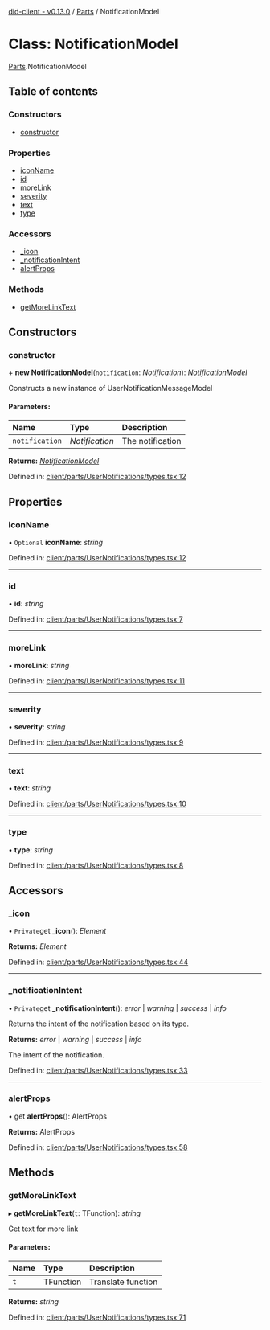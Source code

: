 [did-client - v0.13.0](../README.md) / [Parts](../modules/parts.md) / NotificationModel

# Class: NotificationModel

[Parts](../modules/parts.md).NotificationModel

## Table of contents

### Constructors

- [constructor](parts.notificationmodel.md#constructor)

### Properties

- [iconName](parts.notificationmodel.md#iconname)
- [id](parts.notificationmodel.md#id)
- [moreLink](parts.notificationmodel.md#morelink)
- [severity](parts.notificationmodel.md#severity)
- [text](parts.notificationmodel.md#text)
- [type](parts.notificationmodel.md#type)

### Accessors

- [\_icon](parts.notificationmodel.md#_icon)
- [\_notificationIntent](parts.notificationmodel.md#_notificationintent)
- [alertProps](parts.notificationmodel.md#alertprops)

### Methods

- [getMoreLinkText](parts.notificationmodel.md#getmorelinktext)

## Constructors

### constructor

\+ **new NotificationModel**(`notification`: *Notification*): [*NotificationModel*](parts.notificationmodel.md)

Constructs a new instance of UserNotificationMessageModel

#### Parameters:

Name | Type | Description |
:------ | :------ | :------ |
`notification` | *Notification* | The notification    |

**Returns:** [*NotificationModel*](parts.notificationmodel.md)

Defined in: [client/parts/UserNotifications/types.tsx:12](https://github.com/Puzzlepart/did/blob/dev/client/parts/UserNotifications/types.tsx#L12)

## Properties

### iconName

• `Optional` **iconName**: *string*

Defined in: [client/parts/UserNotifications/types.tsx:12](https://github.com/Puzzlepart/did/blob/dev/client/parts/UserNotifications/types.tsx#L12)

___

### id

• **id**: *string*

Defined in: [client/parts/UserNotifications/types.tsx:7](https://github.com/Puzzlepart/did/blob/dev/client/parts/UserNotifications/types.tsx#L7)

___

### moreLink

• **moreLink**: *string*

Defined in: [client/parts/UserNotifications/types.tsx:11](https://github.com/Puzzlepart/did/blob/dev/client/parts/UserNotifications/types.tsx#L11)

___

### severity

• **severity**: *string*

Defined in: [client/parts/UserNotifications/types.tsx:9](https://github.com/Puzzlepart/did/blob/dev/client/parts/UserNotifications/types.tsx#L9)

___

### text

• **text**: *string*

Defined in: [client/parts/UserNotifications/types.tsx:10](https://github.com/Puzzlepart/did/blob/dev/client/parts/UserNotifications/types.tsx#L10)

___

### type

• **type**: *string*

Defined in: [client/parts/UserNotifications/types.tsx:8](https://github.com/Puzzlepart/did/blob/dev/client/parts/UserNotifications/types.tsx#L8)

## Accessors

### \_icon

• `Private`get **_icon**(): *Element*

**Returns:** *Element*

Defined in: [client/parts/UserNotifications/types.tsx:44](https://github.com/Puzzlepart/did/blob/dev/client/parts/UserNotifications/types.tsx#L44)

___

### \_notificationIntent

• `Private`get **_notificationIntent**(): *error* \| *warning* \| *success* \| *info*

Returns the intent of the notification based on its type.

**Returns:** *error* \| *warning* \| *success* \| *info*

The intent of the notification.

Defined in: [client/parts/UserNotifications/types.tsx:33](https://github.com/Puzzlepart/did/blob/dev/client/parts/UserNotifications/types.tsx#L33)

___

### alertProps

• get **alertProps**(): AlertProps

**Returns:** AlertProps

Defined in: [client/parts/UserNotifications/types.tsx:58](https://github.com/Puzzlepart/did/blob/dev/client/parts/UserNotifications/types.tsx#L58)

## Methods

### getMoreLinkText

▸ **getMoreLinkText**(`t`: TFunction): *string*

Get text for more link

#### Parameters:

Name | Type | Description |
:------ | :------ | :------ |
`t` | TFunction | Translate function    |

**Returns:** *string*

Defined in: [client/parts/UserNotifications/types.tsx:71](https://github.com/Puzzlepart/did/blob/dev/client/parts/UserNotifications/types.tsx#L71)
